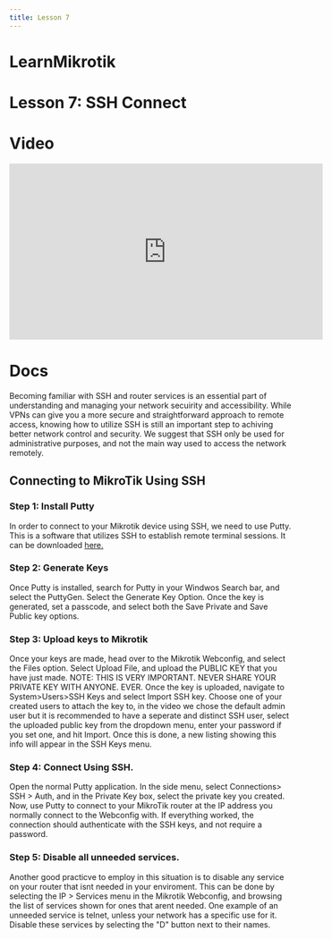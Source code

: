 ```yaml
---
title: Lesson 7
---
```


LearnMikrotik
=====
# Lesson 7: SSH Connect
# Video
<iframe width="560" height="315" src="https://www.youtube.com/embed/whm-gAMj7tg" title="YouTube video player" frameborder="0" allow="accelerometer; autoplay; clipboard-write; encrypted-media; gyroscope; picture-in-picture" allowfullscreen></iframe>

# Docs
Becoming familiar with SSH and router services is an essential part of understanding and managing your network secuirity and accessibility. While VPNs can give you a more secure and straightforward approach to remote access, knowing how to utilize SSH is still an important step to achiving better network control and security.  We suggest that SSH only be used for administrative purposes, and not the main way used to access the network remotely. 

## Connecting to MikroTik Using SSH
### Step 1: Install Putty
In order to connect to your Mikrotik device using SSH, we need to use Putty. This is a software that utilizes SSH to establish remote terminal sessions. It can be downloaded [here.](https://www.chiark.greenend.org.uk/~sgtatham/putty/latest.html)

### Step 2: Generate Keys
Once Putty is installed, search for Putty in your Windwos Search bar, and select the PuttyGen. Select the Generate Key Option. Once the key is generated, set a passcode, and select both the Save Private and Save Public key options. 

### Step 3: Upload keys to Mikrotik
Once your keys are made, head over to the Mikrotik Webconfig, and select the Files option. Select Upload File, and upload the PUBLIC KEY that you have just made. NOTE: THIS IS VERY IMPORTANT. NEVER SHARE YOUR PRIVATE KEY WITH ANYONE. EVER. 
Once the key is uploaded, navigate to System>Users>SSH Keys and select Import SSH key. Choose one of your created users to attach the key to, in the video we chose the default admin user but it is recommended to have a seperate and distinct SSH user, select the uploaded public key from the dropdown menu, enter your password if you set one, and hit Import. Once this is done, a new listing showing this info will appear in the SSH Keys menu. 

### Step 4: Connect Using SSH. 
Open the normal Putty application. In the side menu, select Connections> SSH > Auth, and in the Private Key box, select the private key you created. Now, use Putty to connect to your MikroTik router at the IP address you normally connect to the Webconfig with. If everything worked, the connection should authenticate with the SSH keys, and not require a password. 

### Step 5: Disable all unneeded services. 
Another good practicve to employ in this situation is to disable any service on your router that isnt needed in your enviroment. This can be done by selecting the IP > Services menu in the Mikrotik Webconfig, and browsing the list of services shown for ones that arent needed. One example of an unneeded service is telnet, unless your network has a specific use for it.  Disable these services by selecting the "D" button next to their names. 

